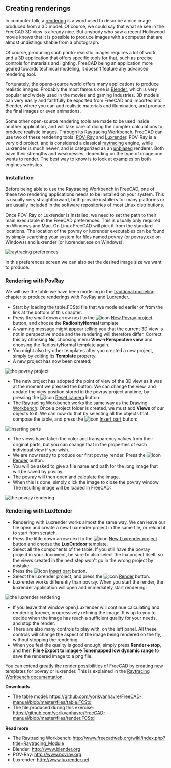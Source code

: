 ## Creating renderings

In computer talk, a [rendering](https://en.wikipedia.org/wiki/Rendering_%28computer_graphics%29) is a word used to describe a nice image produced from a 3D model. Of course, we could say that what se see in the FreeCAD 3D view is already nice. But anybody who saw a recent Hollywood movie knows that it is possible to produce images with a computer that are almost undistinguishable from a photograph.

Of course, producing such photo-realistic images requires a lot of work, and a 3D application that offers specific tools for that, such as precise controls for materials and lighting. FreeCAD being an application more geared towards technical modeling, it doesn't feature any advanced rendering tool.

Fortunately, the opens-source world offers many applications to produce realistic images. Probably the most famous one is [Blender](http://www.blender.org), which is very popular and widely used in the movies and gaming industries. 3D models can very easily and faithfully be exported from FreeCAD and imported into Blender, where you can add realistic materials and illumination, and produce the final images or even animations.

Some other open-source rendering tools are made to be used inside another application, and will take care of doing the complex calculations to  produce realistic images. Through its [Raytracing Workbench](http://www.freecadweb.org/wiki/index.php?title=Raytracing_Module), FreeCAD can use two of these rendering tools: [POV-Ray](https://en.wikipedia.org/wiki/POV-Ray) and [Luxrender](https://en.wikipedia.org/wiki/LuxRender). POV-Ray is a very old project, and is considered a classical [raytracing](https://en.wikipedia.org/wiki/Ray_tracing_%28graphics%29) engine, while Luxrender is much newer, and is categorized as an [unbiased](https://en.wikipedia.org/wiki/Unbiased_rendering) renderer. Both have their strengths and weaknesses, depending on the type of image one wants to render. The best way to know is to look at examples on both engines websites.

### Installation

Before being able to use the Raytracing Workbench in FreeCAD, one of these two rendering applications needs to be installed on your system. This is usually very straightforward, both provide installers for many platforms or are usually included in the software repositories of most Linux distributions.

Once POV-Ray or Luxrender is installed, we need to set the path to their main executable in the FreeCAD preferences. This is usually only required on Windows and Mac. On Linux FreeCAD will pick it from the standard locations. The location of the povray or luxrender executables can be found by simply searching your system for files named povray (or povray.exe on Windows) and luxrender (or luxrender.exe on Windows).

![raytracing preferences](http://www.freecadweb.org/wiki/images/f/f4/Exercise_raytracing_01.jpg)

In this preferences screen we can also set the desired image size we want to produce.

### Rendering with PovRay

We will use the table we have been modeling in the [tradtional modeling](traditional_modeling_the_csg_way.md) chapter to produce renderings with PovRay and Luxrender. 

* Start by loading the table.FCStd file that we modeled earlier or from the link at the bottom of this chapter.
* Press the small down arrow next to the ![icon](http://www.freecadweb.org/wiki/images/thumb/5/59/Raytracing_New.png/16px-Raytracing_New.png) [New Povray project](http://www.freecadweb.org/wiki/index.php?title=Raytracing_New) button, and choose the **RadiosityNormal** template
* A warning message might appear telling you that the current 3D view is not in perspective mode and the rendering will therefore differ. Correct this by choosing **No**, choosing menu **View→Perspective view** and choosing the RadiosityNormal template again.
* You might also try other templates after you created a new project, simply by editing its **Template** property.
* A new project has now been created:

![the povray project](http://www.freecadweb.org/wiki/images/d/d0/Exercise_raytracing_02.jpg)

* The new project has adopted the point of view of the 3D view as it was at the moment we pressed the button. We can change the view, and update the view position stored in the povray project anytime, by pressing the ![icon](http://www.freecadweb.org/wiki/images/thumb/9/92/Raytracing_ResetCamera.png/16px-Raytracing_ResetCamera.png) [Reset camera](http://www.freecadweb.org/wiki/index.php?title=Raytracing_ResetCamera) button.
* The Raytracing Workbench works the same way as the [Drawing Workbench](http://www.freecadweb.org/wiki/index.php?title=Drawing_Module): Once a project folder is created, we must add **Views** of our objects to it. We can now do that by selecting all the objects that compose the table, and press the ![icon](http://www.freecadweb.org/wiki/images/thumb/9/9e/Raytracing_InsertPart.png/16px-Raytracing_InsertPart.png) [Insert part](http://www.freecadweb.org/wiki/index.php?title=Raytracing_InsertPart) button:

![inserting parts](http://www.freecadweb.org/wiki/images/e/eb/Exercise_raytracing_03.jpg)

* The views have taken the color and transparency values from their original parts, but you can change that in the properties of each individual view if you wish.
* We are now ready to produce our first povray render. Press the ![icon](http://www.freecadweb.org/wiki/images/thumb/c/c5/Raytracing_Render.png/16px-Raytracing_Render.png) [Render](http://www.freecadweb.org/wiki/index.php?title=Raytracing_Render) button.
* You will be asked to give a file name and path for the .png image that will be saved by povray.
* The povray will then open and calculate the image.
* When this is done, simply click the image to close the povray window. The resulting image will be loaded in FreeCAD:

![the povray rendering](http://www.freecadweb.org/wiki/images/f/f9/Exercise_raytracing_04.jpg)

### Rendering with LuxRender

* Rendering with Luxrender works almost the same way. We can leave our file open and create a new Luxrender project in the same file, or reload it to start from scratch.
* Press the little down arrow next to the ![icon](http://www.freecadweb.org/wiki/images/thumb/0/05/Raytracing_Lux.png/16px-Raytracing_Lux.png) [New Luxrender project](http://www.freecadweb.org/wiki/index.php?title=Raytracing_Lux) button and choose the **LuxOutdoor** template.
* Select all the components of the table. If you still have the povray project in your document, be sure to also select the lux project itself, so the views created in the next step won't go in the wrong project by mistake.
* Press the ![icon](http://www.freecadweb.org/wiki/images/thumb/9/9e/Raytracing_InsertPart.png/16px-Raytracing_InsertPart.png) [Insert part](http://www.freecadweb.org/wiki/index.php?title=Raytracing_InsertPart) button.
* Select the luxrender project, and press the ![icon](http://www.freecadweb.org/wiki/images/thumb/c/c5/Raytracing_Render.png/16px-Raytracing_Render.png) [Render](http://www.freecadweb.org/wiki/index.php?title=Raytracing_Render) button.
* Luxrender works differently than povray. When you start the render, the luxrender application will open and immediately start rendering:

![the luxrender rendering](http://www.freecadweb.org/wiki/images/a/aa/Exercise_raytracing_05.jpg)

* If you leave that window open,Luxrender will continue calculating and rendering forever, progressively refining the image. It is up to you to decide when the image has reach a sufficient quality for your needs, and stop the render.
* There are also many controls to play with, on the left panel. All these controls will change the aspect of the image being rendered on the fly, without stopping the rendering.
* When you feel the quality is good enough, simply press **Render→stop**, and then **File→Export to image→Tonemapped low dynamic range** to save the rendered image to a png file.

You can extend greatly the render possibilities of FreeCAD by creating new templates for povray or luxrender. This is explained in the [Raytracing Workbench documentation](http://www.freecadweb.org/wiki/index.php?title=Raytracing_Module).

**Downloads**

* The table model: https://github.com/yorikvanhavre/FreeCAD-manual/blob/master/files/table.FCStd
* The file produced during this exercise: https://github.com/yorikvanhavre/FreeCAD-manual/blob/master/files/render.FCStd

**Read more**

* The Raytracing Workbench: http://www.freecadweb.org/wiki/index.php?title=Raytracing_Module
* Blender: http://www.blender.org
* POV-Ray: http://www.povray.org
* Luxrender: http://www.luxrender.net
